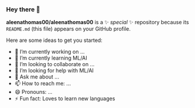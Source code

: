 ### Hey there 👋


**aleenathomas00/aleenathomas00** is a ✨ _special_ ✨ repository because its `README.md` (this file) appears on your GitHub profile.

Here are some ideas to get you started:

- 🔭 I’m currently working on ...
- 🌱 I’m currently learning ML/AI
- 👯 I’m looking to collaborate on ...
- 🤔 I’m looking for help with ML/AI
- 💬 Ask me about ...
- 📫 How to reach me: ...
- 😄 Pronouns: ...
- ⚡ Fun fact: Loves to learn new languages

